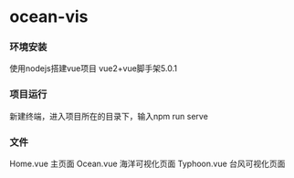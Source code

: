# ocean-vis

### 环境安装
使用nodejs搭建vue项目
vue2+vue脚手架5.0.1

### 项目运行
新建终端，进入项目所在的目录下，输入npm run serve

### 文件
Home.vue 主页面
Ocean.vue 海洋可视化页面
Typhoon.vue 台风可视化页面